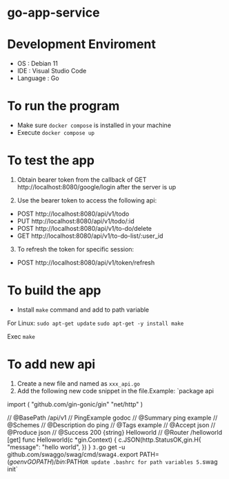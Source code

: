 # go-app-service

# Development Enviroment
- OS : Debian 11
- IDE : Visual Studio Code
- Language : Go

# To run the program
- Make sure `docker compose` is installed in your machine
- Execute `docker compose up`

# To test the app
1. Obtain bearer token from the callback of GET http://localhost:8080/google/login after the server is up

2. Use the bearer token to access the following api:
- POST http://localhost:8080/api/v1/todo
- PUT http://localhost:8080/api/v1/todo/:id
- POST http://localhost:8080/api/v1/to-do/delete
- GET http://localhost:8080/api/v1/to-do-list/:user_id

3. To refresh the token for specific session: 
- POST http://localhost:8080/api/v1/token/refresh

# To build the app
- Install `make` command and add to path variable

For Linux:
`sudo apt-get update`
`sudo apt-get -y install make`

Exec `make`

# To add new api
1. Create a new file and named as `xxx_api.go`  
2. Add the following new code snippet in the file.Example:
`package api

import (
	"github.com/gin-gonic/gin"
	"net/http"
 )
 
// @BasePath /api/v1
// PingExample godoc
// @Summary ping example
// @Schemes
// @Description do ping
// @Tags example
// @Accept json
// @Produce json
// @Success 200 {string} Helloworld
// @Router /helloworld [get]
func Helloworld(c *gin.Context)  {
	c.JSON(http.StatusOK,gin.H{
		"message": "hello world",
	})
 }
`
3. `go get -u github.com/swaggo/swag/cmd/swag`
4. `export PATH=$(go env GOPATH)/bin:$PATH` OR update .bashrc for path variables
5. `swag init`
